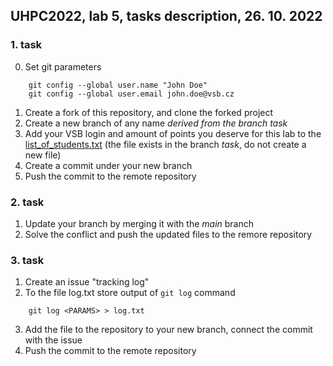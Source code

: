 ## UHPC2022, lab 5, tasks description, 26. 10. 2022 ##

### 1. task
0. Set git parameters
```
	git config --global user.name "John Doe"
	git config --global user.email john.doe@vsb.cz
```
1. Create a fork of this repository, and clone the forked project
2. Create a new branch of any name *derived from the branch task*
3. Add your VSB login and amount of points you deserve for this lab to the [list_of_students.txt](https://code.it4i.cz/vys0053/uhpc2021/-/blob/task/list_of_students.txt) (the file exists in the branch *task*, do not create a new file)
4. Create a commit under your new branch
5. Push the commit to the remote repository

### 2. task
1. Update your branch by merging it with the *main* branch
2. Solve the conflict and push the updated files to the remore repository

### 3. task
1. Create an issue "tracking log"
2. To the file log.txt store output of `git log` command
```
	git log <PARAMS> > log.txt
```
3. Add the file to the repository to your new branch, connect the commit with the issue
4. Push the commit to the remote repository
